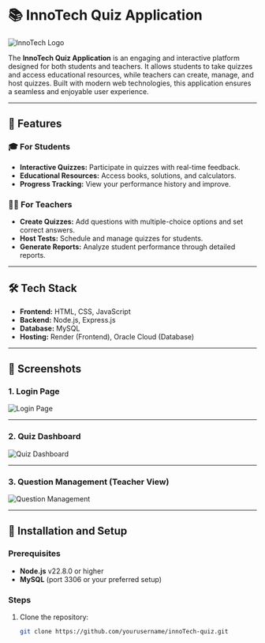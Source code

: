 # 📚 **InnoTech Quiz Application**

![InnoTech Logo](https://via.placeholder.com/150x50?text=InnoTech+Quiz) <!-- Replace with your logo -->

The **InnoTech Quiz Application** is an engaging and interactive platform designed for both students and teachers. It allows students to take quizzes and access educational resources, while teachers can create, manage, and host quizzes. Built with modern web technologies, this application ensures a seamless and enjoyable user experience.

---

## 🚀 **Features**

### 🎓 **For Students**
- **Interactive Quizzes:** Participate in quizzes with real-time feedback.
- **Educational Resources:** Access books, solutions, and calculators.
- **Progress Tracking:** View your performance history and improve.

### 🧑‍🏫 **For Teachers**
- **Create Quizzes:** Add questions with multiple-choice options and set correct answers.
- **Host Tests:** Schedule and manage quizzes for students.
- **Generate Reports:** Analyze student performance through detailed reports.

---

## 🛠️ **Tech Stack**
- **Frontend:** HTML, CSS, JavaScript
- **Backend:** Node.js, Express.js
- **Database:** MySQL
- **Hosting:** Render (Frontend), Oracle Cloud (Database)

---

## 📸 **Screenshots**

### **1. Login Page**
![Login Page](https://via.placeholder.com/600x300?text=Login+Page+Screenshot) <!-- Replace with a real screenshot -->

---

### **2. Quiz Dashboard**
![Quiz Dashboard](https://via.placeholder.com/600x300?text=Quiz+Dashboard+Screenshot) <!-- Replace with a real screenshot -->

---

### **3. Question Management (Teacher View)**
![Question Management](https://via.placeholder.com/600x300?text=Question+Management+Screenshot) <!-- Replace with a real screenshot -->

---

## 🔗 **Installation and Setup**

### Prerequisites
- **Node.js** v22.8.0 or higher
- **MySQL** (port 3306 or your preferred setup)

### Steps
1. Clone the repository:
   ```bash
   git clone https://github.com/yourusername/innoTech-quiz.git
